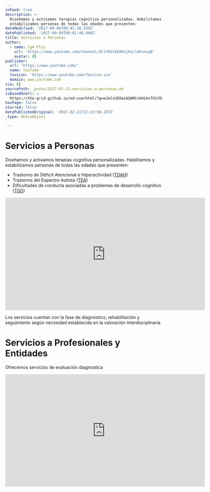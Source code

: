 ```yaml
---
inFeed: true
description: >-
  Diseñamos y activamos terapias cognitiva personalizadas. Habilitamos y
  estabilizamos personas de todas las edades que presenten:
dateModified: '2017-09-04T00:01:38.349Z'
datePublished: '2017-09-04T00:01:40.898Z'
title: Servicios a Personas
author:
  - name: CgA Plus
    url: 'https://www.youtube.com/channel/UCiVOVtebXHujHvLlmhvnvgQ'
    avatar: {}
publisher:
  url: 'https://www.youtube.com/'
  name: YouTube
  favicon: 'https://www.youtube.com/favicon.ico'
  domain: www.youtube.com
via: {}
sourcePath: _posts/2017-02-21-servicios-a-personas.md
isBasedOnUrl: >-
  https://the-grid.github.io/ed-userhtml/?g=eJwlzUEOwiAQAMCvkH1AsTH1YEoPHj158dwUWIQI0ixLNv5eox-YmVOgraCS5DkamE4HUBHTI7KB4ziBauQMROa9nbUWkeFdO3eLg6tFY7HotWvXcFnH9fa8g_pxtpJHMvDFtpyrhJ5zc4T4Wmb9H5cPyLEpyg
hasPage: false
starred: false
datePublishedOriginal: '2017-02-21T22:13:58.207Z'
_type: MediaObject

---
```

# Servicios a Personas

Diseñamos y activamos terapias cognitiva personalizadas. Habilitamos y estabilizamos personas de todas las edades que presenten:

* Trastorno de Déficit Atencional e Hiperactividad ([TDAH][0])
* Trastorno del Espectro Autista ([TEA][1])
* Dificultades de conducta asociadas a problemas de desarrollo cognitivo ([TGD][2])

<iframe src="https://cdn.embedly.com/widgets/media.html?src=https%3A%2F%2Fwww.youtube.com%2Fembed%2FcsJfB_1_PkU%3Ffeature%3Doembed%26modestbranding%3D1%26showinfo%3D0%26controls%3D0%26rel%3D0%26autoplay%3D1&amp;url=http%3A%2F%2Fwww.youtube.com%2Fwatch%3Fv%3DcsJfB_1_PkU&amp;image=https%3A%2F%2Fi.ytimg.com%2Fvi%2FcsJfB_1_PkU%2Fhqdefault.jpg&amp;key=b7d04c9b404c499eba89ee7072e1c4f7&amp;type=text%2Fhtml&amp;schema=youtube" width="640" height="360" scrolling="no" frameborder="0" allowfullscreen="" style=""></iframe>

Los servicios cuentan con la fase de diagnóstico, rehabilitación y seguimiento según necesidad establecida en la valoración interdisciplinaria

# Servicios a Profesionales y Entidades

Ofrecemos servicios de evaluación diagnóstica

<iframe src="https://cdn.embedly.com/widgets/media.html?src=https%3A%2F%2Fwww.youtube.com%2Fembed%2F2W9SfLr427Y%3Ffeature%3Doembed%26modestbranding%3D1%26showinfo%3D0%26controls%3D0%26rel%3D0%26autoplay%3D1&amp;url=http%3A%2F%2Fwww.youtube.com%2Fwatch%3Fv%3D2W9SfLr427Y&amp;image=https%3A%2F%2Fi.ytimg.com%2Fvi%2F2W9SfLr427Y%2Fhqdefault.jpg&amp;key=b7d04c9b404c499eba89ee7072e1c4f7&amp;type=text%2Fhtml&amp;schema=youtube" width="640" height="360" scrolling="no" frameborder="0" allowfullscreen="" style=""></iframe>



[0]: https://desk.zoho.com/portal/cognactiva/kb/articles/trastorno-de-d%C3%A9ficit-de-atenci%C3%B3n-e-hiperactividad-tdah "TDAH"
[1]: https://desk.zoho.com/portal/cognactiva/kb/articles/trastorno-del-espectro-autista-tea "TEA"
[2]: https://desk.zoho.com/portal/cognactiva/kb/articles/trastorno-generalizado-del-desarrollo-tgd "TGD"